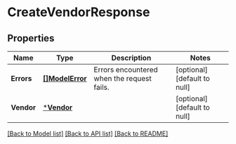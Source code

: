 # CreateVendorResponse

## Properties

 Name       | Type                         | Description                                | Notes                        
------------|------------------------------|--------------------------------------------|------------------------------
 **Errors** | [**[]ModelError**](Error.md) | Errors encountered when the request fails. | [optional] [default to null] 
 **Vendor** | [***Vendor**](Vendor.md)     |                                            | [optional] [default to null] 

[[Back to Model list]](../README.md#documentation-for-models) [[Back to API list]](../README.md#documentation-for-api-endpoints) [[Back to README]](../README.md)

